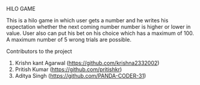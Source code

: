 HILO GAME

This is a hilo game in which user gets a number and he writes his expectation whether the next coming number number is higher or lower in value.
User also can put his bet on his choice which has a maximum of 100.
A maximum number of 5 wrong trials are possible.

Contributors to the project
1. Krishn kant Agarwal (https://github.com/krishna2332002)
2. Pritish Kumar (https://github.com/pritishkr)
3. Aditya Singh (https://github.com/PANDA-CODER-31)
